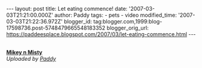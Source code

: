 \-\-- layout: post title: Let eating commence! date:
\'2007-03-03T21:21:00.000Z\' author: Paddy tags: - pets - video
modified\_time: \'2007-03-03T21:22:36.972Z\' blogger\_id:
tag:blogger.com,1999:blog-17598736.post-5748479665548183352
blogger\_orig\_url:
https://paddeesplace.blogspot.com/2007/03/let-eating-commence.html \-\--

<div>

\
**[Mikey n
Misty](https://www.dailymotion.com/video/x1csdx_mikey-n-misty)**\
*Uploaded by [Paddy](https://www.dailymotion.com/Paddy)*

</div>
